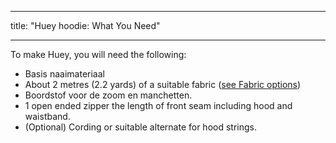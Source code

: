 - - -
title: "Huey hoodie: What You Need"
- - -

To make Huey, you will need the following:

- Basis naaimateriaal
- About 2 metres (2.2 yards) of a suitable fabric ([see Fabric options](/docs/patterns/huey/fabric))
- Boordstof voor de zoom en manchetten.
- 1 open ended zipper the length of front seam including hood and waistband.
- (Optional) Cording or suitable alternate for hood strings.
